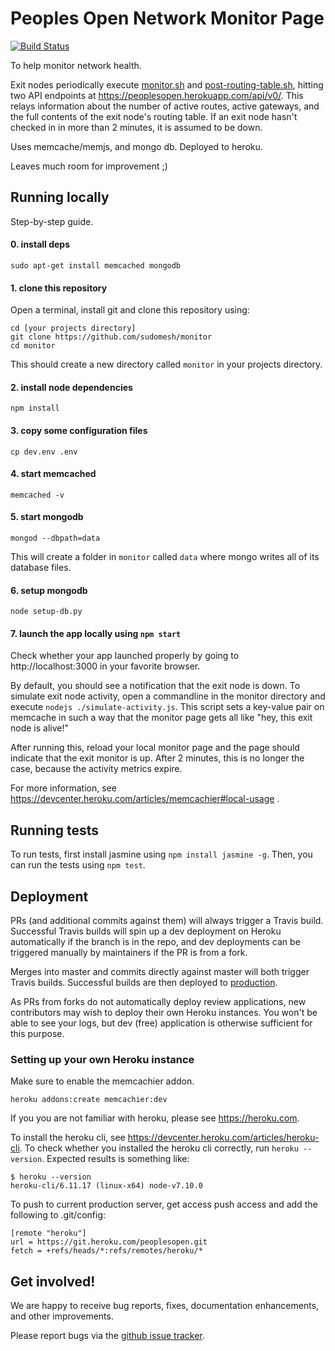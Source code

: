 # Peoples Open Network Monitor Page

[![Build Status](https://travis-ci.org/sudomesh/monitor.svg?branch=master)](https://travis-ci.org/sudomesh/monitor)

To help monitor network health. 

Exit nodes periodically execute [monitor.sh](./monitor.sh) and [post-routing-table.sh](./post-routing-table.sh), hitting two API endpoints at https://peoplesopen.herokuapp.com/api/v0/. This relays information about the number of active routes, active gateways, and the full contents of the exit node's routing table. If an exit node hasn't checked in in more than 2 minutes, it is assumed to be down.

Uses memcache/memjs, and mongo db. Deployed to heroku.

Leaves much room for improvement ;)

## Running locally 

Step-by-step guide.

#### 0. install deps

```
sudo apt-get install memcached mongodb
``` 

#### 1. clone this repository

Open a terminal, install git and clone this repository using:

```
cd [your projects directory]
git clone https://github.com/sudomesh/monitor
cd monitor
```

This should create a new directory called   `monitor` in your projects directory.

#### 2. install node dependencies 

```
npm install
```

#### 3. copy some configuration files

```
cp dev.env .env
```

#### 4. start memcached

```
memcached -v
```

#### 5. start mongodb

```
mongod --dbpath=data
```

This will create a folder in `monitor` called `data` where mongo writes all of its database files.

#### 6. setup mongodb

```
node setup-db.py
```

#### 7. launch the app locally using `npm start`

Check whether your app launched properly by going to http://localhost:3000 in your favorite browser.

By default, you should see a notification that the exit node is down. To simulate exit node activity, open a commandline in the monitor directory and execute `nodejs ./simulate-activity.js`. This script sets a key-value pair on memcache in such a way that the monitor page gets all like "hey, this exit node is alive!"

After running this, reload your local monitor page and the page should indicate that the exit monitor is up. After 2 minutes, this is no longer the case, because the activity metrics expire.


For more information, see https://devcenter.heroku.com/articles/memcachier#local-usage .

## Running tests

To run tests, first install jasmine using ```npm install jasmine -g```. Then, you can run the tests using ```npm test```.

## Deployment
PRs (and additional commits against them) will always trigger a Travis build.
Successful Travis builds will spin up a dev deployment on Heroku automatically if the branch is in the repo,
and dev deployments can be triggered manually by maintainers if the PR is from a fork.

Merges into master and commits directly against master will both trigger Travis builds.
Successful builds are then deployed to
[production](https://peoplesopen.herokuapp.com).

As PRs from forks do not automatically deploy review applications,
new contributors may wish to deploy their own Heroku instances.
You won't be able to see your logs,
but dev (free) application is otherwise sufficient for this purpose.

### Setting up your own Heroku instance

Make sure to enable the memcachier addon. 
```
heroku addons:create memcachier:dev
```

If you you are not familiar with heroku, please see https://heroku.com.

To install the heroku cli, see https://devcenter.heroku.com/articles/heroku-cli. To check whether you installed the heroku cli correctly, run `heroku --version`. Expected results is something like:

```
$ heroku --version
heroku-cli/6.11.17 (linux-x64) node-v7.10.0
```

To push to current production server, get access push access and add the following to .git/config:

```
[remote "heroku"]
url = https://git.heroku.com/peoplesopen.git
fetch = +refs/heads/*:refs/remotes/heroku/*
```


## Get involved!

We are happy to receive bug reports, fixes, documentation enhancements, and
other improvements.

Please report bugs via the
[github issue tracker](http://github.com/sudomesh/monitor/issues).

